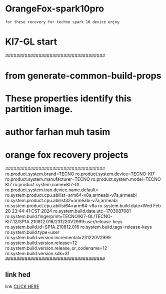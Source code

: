 # OrangeFox-spark10pro
` for these recovery for techno spark 10 device enjoy `

# KI7-GL start
####################################
# from generate-common-build-props
# These properties identify this partition image.
# author farhan muh tasim
# orange fox recovery projects 
####################################
ro.product.system.brand=TECNO
ro.product.system.device=TECNO-KI7
ro.product.system.manufacturer=TECNO
ro.product.system.model=TECNO KI7
ro.product.system.name=KI7-GL
ro.product.system.tran.device.name.default=
ro.system.product.cpu.abilist=arm64-v8a,armeabi-v7a,armeabi
ro.system.product.cpu.abilist32=armeabi-v7a,armeabi
ro.system.product.cpu.abilist64=arm64-v8a
ro.system.build.date=Wed Feb 20 23:44:41 CST 2024
ro.system.build.date.utc=1703087081
ro.system.build.fingerprint=TECNO/KI7-GL/TECNO-KI7:12/SP1A.210812.016/231220V2999:user/release-keys
ro.system.build.id=SP1A.210812.016
ro.system.build.tags=release-keys
ro.system.build.type=user
ro.system.build.version.incremental=231220V2999
ro.system.build.version.release=12
ro.system.build.version.release_or_codename=12
ro.system.build.version.sdk=31
####################################
## link hed 
link [CLICK HERE](https://t.me/c/1938973260/3)
